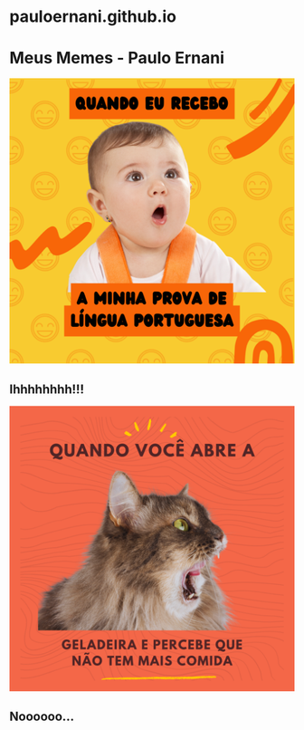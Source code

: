 # pauloernani.github.io
<!DOCTYPE html>
<html>
<head>
	<meta name="viewport" content="width=device-width, initial-scale=1">
	<title>Meus Memes</title>
	<link rel="stylesheet" type="text/css" href="style.css">
</head>
<body>
	<h1>Meus Memes - Paulo Ernani</h1>
	<div class="meme-grid">
		<div class="meme">
			<img src="1.png">
			<h2>Ihhhhhhhh!!!</h2>
		</div>
		<div class="meme">
			<img src="Quando eu vejo.png">
			<h2>Noooooo...</h2>
		</div>
		<!-- Adicione mais memes aqui -->
	</div>
</body>
</html>
